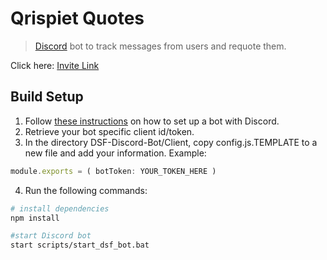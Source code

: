 # Qrispiet Quotes
>[Discord](https://discord.com) bot to track messages from users and requote them.

Click here: [Invite Link](https://discord.com/oauth2/authorize?client_id=1106752785803902976&scope=bot&permissions=62981102632928)

## Build Setup
1. Follow [these instructions](https://discordpy.readthedocs.io/en/latest/discord.html) on how to set up a bot with Discord.
2. Retrieve your bot specific client id/token.
3. In the directory DSF-Discord-Bot/Client, copy config.js.TEMPLATE to a new file and add your information.
Example:

``` javascript
module.exports = ( botToken: YOUR_TOKEN_HERE )
```
4. Run the following commands:

``` bash
# install dependencies
npm install

#start Discord bot
start scripts/start_dsf_bot.bat
```
